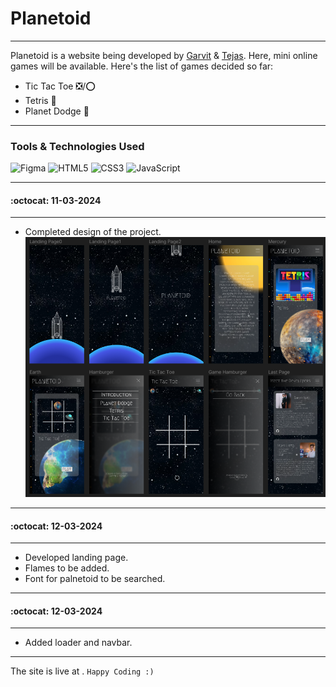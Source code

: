 # Planetoid
---
Planetoid is a website being developed by [Garvit](https://github.com/garvitnegi17) & [Tejas](https://tejasgupta.netlify.app/). Here, mini online games will be available.
Here's the list of games decided so far:
- Tic Tac Toe ❎/⭕
- Tetris 🔳
- Planet Dodge :rocket:

---
### Tools & Technologies Used

![Figma](https://img.shields.io/badge/Figma-2c2e35?style=for-the-badge&logo=figma&logoColor=white) 
![HTML5](https://img.shields.io/badge/HTML5-E34F26?style=for-the-badge&logo=html5&logoColor=white) 
![CSS3](https://img.shields.io/badge/CSS3-1572B6?style=for-the-badge&logo=css3&logoColor=white)
![JavaScript](https://img.shields.io/badge/JavaScript-323330?style=for-the-badge&logo=javascript&logoColor=F7DF1E) 

---
#### :octocat: 11-03-2024
---
- Completed design of the project.
![](Planetoid.png)

---
#### :octocat: 12-03-2024
---
- Developed landing page.
- Flames to be added.
- Font for palnetoid to be searched.

---
#### :octocat: 12-03-2024
---
- Added loader and navbar.

---
The site is live at [](https://garvitnegi17.github.io/planetoid/).
`Happy Coding :)`
